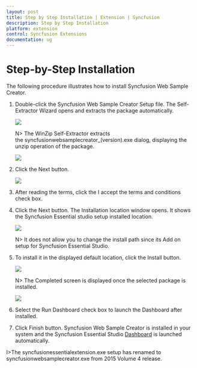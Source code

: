 ```yaml
---
layout: post
title: Step by Step Installation | Extension | Syncfusion  
description: Step by Step Installation
platform: extension
control: Syncfusion Extensions
documentation: ug
---
```


# Step-by-Step Installation  

The following procedure illustrates how to install Syncfusion Web Sample Creator. 

1. Double-click the Syncfusion Web Sample Creator Setup file. The Self-Extractor Wizard opens and extracts the package automatically.

   ![](Step-by-Step-Installation_images/Step-by-Step-Installation_img1.jpeg)

   N> The WinZip Self-Extractor extracts the syncfusionwebsamplecreator_(version).exe dialog, displaying the unzip operation of the package.

   ![](Step-by-Step-Installation_images/Step-by-Step-Installation_img2.jpeg)

2. Click the Next button.

   ![](Step-by-Step-Installation_images/Step-by-Step-Installation_img3.jpeg)

3. After reading the terms, click the I accept the terms and conditions check box.

4. Click the Next button. The Installation location window opens. It shows the Syncfusion Essential studio setup installed location.

   ![](Step-by-Step-Installation_images/Step-by-Step-Installation_img4.jpeg)

   N> It does not allow you to change the install path since its Add on setup for Syncfusion Essential Studio.

5. To install it in the displayed default location, click the Install button.

   ![](Step-by-Step-Installation_images/Step-by-Step-Installation_img5.jpeg)

   N> The Completed screen is displayed once the selected package is installed.

   ![](Step-by-Step-Installation_images/Step-by-Step-Installation_img6.jpeg)

6. Select the Run Dashboard check box to launch the Dashboard after installed.

7. Click Finish button. Syncfusion Web Sample Creator is installed in your system and the Syncfusion Essential Studio [Dashboard](/common/essential-studio/utilities#dashboard) is launched automatically.

I>The syncfusionessentialextension.exe setup has renamed to syncfusionwebsamplecreator.exe from 2015 Volume 4 release.
